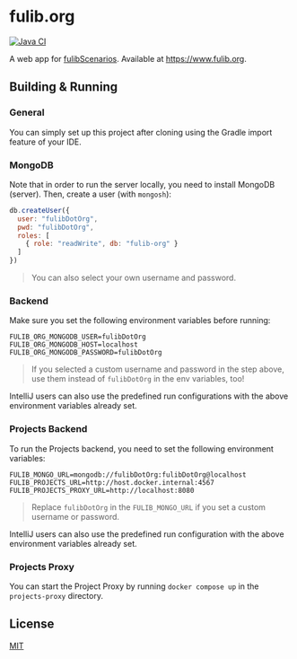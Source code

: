 # fulib.org

[![Java CI](https://github.com/fujaba/fulib.org/workflows/Java%20CI/badge.svg)](https://github.com/fujaba/fulib.org/actions)

A web app for [fulibScenarios](https://github.com/fujaba/fulibScenarios).
Available at https://www.fulib.org.

## Building & Running

### General

You can simply set up this project after cloning using the Gradle import feature of your IDE.

### MongoDB

Note that in order to run the server locally, you need to install MongoDB (server).
Then, create a user (with `mongosh`):

```js
db.createUser({
  user: "fulibDotOrg",
  pwd: "fulibDotOrg",
  roles: [
    { role: "readWrite", db: "fulib-org" }
  ]
})
```

> You can also select your own username and password.

### Backend

Make sure you set the following environment variables before running:

```properties
FULIB_ORG_MONGODB_USER=fulibDotOrg
FULIB_ORG_MONGODB_HOST=localhost
FULIB_ORG_MONGODB_PASSWORD=fulibDotOrg
```

> If you selected a custom username and password in the step above,
> use them instead of `fulibDotOrg` in the env variables, too!

IntelliJ users can also use the predefined run configurations with the above environment variables already set.

### Projects Backend

To run the Projects backend, you need to set the following environment variables:

```
FULIB_MONGO_URL=mongodb://fulibDotOrg:fulibDotOrg@localhost
FULIB_PROJECTS_URL=http://host.docker.internal:4567
FULIB_PROJECTS_PROXY_URL=http://localhost:8080
```

> Replace `fulibDotOrg` in the `FULIB_MONGO_URL` if you set a custom username or password.

IntelliJ users can also use the predefined run configuration with the above environment variables already set.

### Projects Proxy

You can start the Project Proxy by running `docker compose up` in the `projects-proxy` directory.

## License

[MIT](LICENSE.md)
